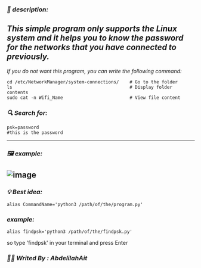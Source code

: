 ### _📃 description:_
_This simple program only supports the Linux system and it helps you to know the password for the networks that you have connected to previously._
---
_If you do not want this program, you can write the following command:_

```
cd /etc/NetworkManager/system-connections/    # Go to the folder
ls                                            # Display folder contents
sudo cat -n Wifi_Name                         # View file content
```
### _🔍 Search for:_
```
psk=password
#this is the password
```
---
### _🖼️ example:_
![image](https://github.com/user-attachments/assets/da07d786-1e1b-45ea-9aa2-b8f81ee848ed)
---
### _💡 Best idea:_
```
alias CommandName='python3 /path/of/the/program.py'
```
### _example:_
```
alias findpsk='python3 /path/of/the/findpsk.py'
```
so type 'findpsk' in your terminal and press Enter
### _👨‍💻 Writed By : AbdelilahAit_
